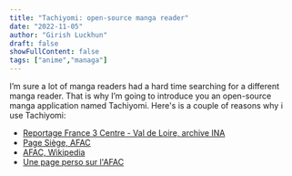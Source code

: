 ```yaml
---
title: "Tachiyomi: open-source manga reader"
date: "2022-11-05"
author: "Girish Luckhun"
draft: false   
showFullContent: false
tags: ["anime","managa"]                                            
---
```


I’m sure a lot of manga readers had a hard time searching for a different manga reader. That is why I’m going to introduce you an open-source manga application named Tachiyomi. Here's is a couple of reasons why i use Tachiyomi:

- [Reportage France 3 Centre - Val de Loire, archive INA](https://www.ina.fr/ina-eclaire-actu/video/g1791552_001_014/mag-6-passionnes-de-trains-miniatures)
- [Page Siège, AFAC](http://www.afac.asso.fr/index.php/menu-afac-siege)
- [AFAC, Wikipedia](https://fr.wikipedia.org/wiki/Association_fran%C3%A7aise_des_amis_des_chemins_de_fer)
- [Une page perso sur l'AFAC](http://marc-andre-dubout.org/cf/lvdc/lvdc0228/asso1.htm)